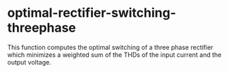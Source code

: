 # optimal-rectifier-switching-threephase
This function computes the optimal switching of a three phase rectifier which minimizes a weighted sum of the THDs of the input current and the output voltage. 
